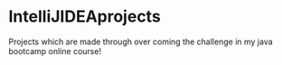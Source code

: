 # IntelliJIDEAprojects
Projects which are made through over coming the challenge in my java bootcamp online course!
